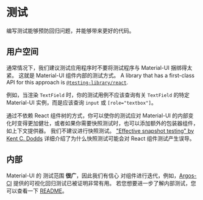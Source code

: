 # 测试

<p class="description">编写测试能够预防回归问题，并能够带来更好的代码。</p>

## 用户空间

通常情况下，我们建议测试应用程序时不要将测试程序与 Material-UI 捆绑得太紧。 这就是 Material-UI 组件内部的测试方式。 A library that has a first-class API for this approach is [`@testing-library/react`](https://testing-library.com/docs/react-testing-library/intro/).

例如，当渲染 `TextField` 时，你的测试用例不应该查询有关 `TextField` 的特定 Material-UI 实例，而是应该查询 `input` 或 `[role="textbox"]`。

通过不依赖 React 组件树的方式，你可以使你的测试应对 Material-UI 的内部变化时变得更加健壮，或者如果你需要快照测试时，也可以添加额外的包装器组件，如上下文提供器。 我们不建议进行快照测试。 ["Effective snapshot testing" by Kent C. Dodds](https://kentcdodds.com/blog/effective-snapshot-testing) 详细介绍了为什么快照测试可能会对 React 组件测试产生误导。

## 内部

Material-UI 的 测试范围 **很广**，因此我们有信心 对组件进行迭代，例如，[Argos-CI](https://www.argos-ci.com/mui/material-ui) 提供的可视化回归测试已被证明非常有用。 若您想要进一步了解内部测试，您可以查看一下 [README](https://github.com/mui/material-ui/blob/HEAD/test/README.md)。
